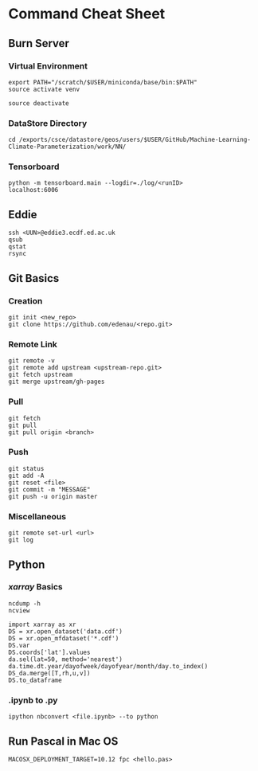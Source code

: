 # Command Cheat Sheet

## Burn Server
### Virtual Environment
```
export PATH="/scratch/$USER/miniconda/base/bin:$PATH"
source activate venv

source deactivate
```
### DataStore Directory
```
cd /exports/csce/datastore/geos/users/$USER/GitHub/Machine-Learning-Climate-Parameterization/work/NN/
```

### Tensorboard
```
python -m tensorboard.main --logdir=./log/<runID>
localhost:6006
```

## Eddie
```
ssh <UUN>@eddie3.ecdf.ed.ac.uk
qsub
qstat
rsync
```

## Git Basics
### Creation
```
git init <new_repo>
git clone https://github.com/edenau/<repo.git>
```
### Remote Link
```
git remote -v
git remote add upstream <upstream-repo.git>
git fetch upstream
git merge upstream/gh-pages
```
### Pull
```
git fetch
git pull
git pull origin <branch>
```
### Push
```
git status
git add -A
git reset <file>
git commit -m "MESSAGE"
git push -u origin master
```
### Miscellaneous
```
git remote set-url <url>
git log
```

## Python
### *xarray* Basics
```
ncdump -h
ncview

import xarray as xr
DS = xr.open_dataset('data.cdf')
DS = xr.open_mfdataset('*.cdf')
DS.var
DS.coords['lat'].values
da.sel(lat=50, method='nearest')
da.time.dt.year/dayofweek/dayofyear/month/day.to_index()
DS_da.merge([T,rh,u,v])
DS.to_dataframe
```

### .ipynb to .py
```
ipython nbconvert <file.ipynb> --to python
```

## Run Pascal in Mac OS
```
MACOSX_DEPLOYMENT_TARGET=10.12 fpc <hello.pas>
```
